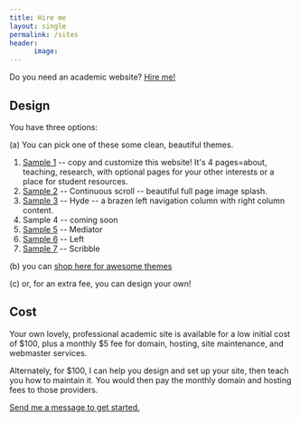 ```yaml
---
title: Hire me
layout: single
permalink: /sites
header:
      image:
---
```


Do you need an academic website? [Hire me!](emailto:info@keithbuhler.com)

## Design

You have three options: 

(a) You can pick one of these some clean, beautiful themes.

1. [Sample 1](/) -- copy and customize this website! It's 4 pages=about,  teaching, research, with optional pages for your other interests or a place for student resources.
2. [Sample 2](/sample2) -- Continuous scroll -- beautiful full page image splash.  
3. [Sample 3](/sample3) -- Hyde -- a brazen left navigation column with right column content. 
4. Sample 4 -- coming soon
4. [Sample 5](/sample5) -- Mediator 
5. [Sample 6](/sample6) -- Left
6. [Sample 7](/sample7) -- Scribble

(b) you can [shop here for awesome themes](https://jekyllthemes.io/)

(c) or, for an extra fee, you can design your own! 


## Cost

Your own lovely, professional academic site is available for a low initial cost of $100, plus a monthly $5 fee for domain, hosting, site maintenance, and webmaster services. 

Alternately, for $100, I can help you design and set up your site, then teach you how to maintain it. You would then pay the monthly domain and hosting fees to those providers. 

[Send me a message to get started.](emailto:info@keithbuhler.com)